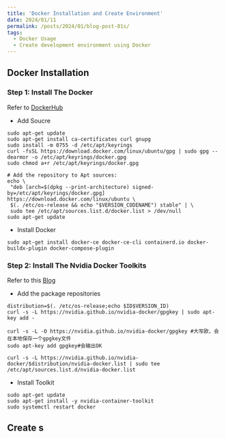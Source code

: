 ```yaml
---
title: 'Docker Installation and Create Environment'
date: 2024/01/11
permalink: /posts/2024/01/blog-post-01s/
tags:
  - Docker Usage
  - Create development environment using Docker
---
```


## Docker Installation
### Step 1: Install The Docker
 Refer to [DockerHub](https://docs.docker.com/engine/install/ubuntu/)

 * Add Soucre
 ```# Add Docker's official GPG key:
sudo apt-get update
sudo apt-get install ca-certificates curl gnupg
sudo install -m 0755 -d /etc/apt/keyrings
curl -fsSL https://download.docker.com/linux/ubuntu/gpg | sudo gpg --dearmor -o /etc/apt/keyrings/docker.gpg
sudo chmod a+r /etc/apt/keyrings/docker.gpg

# Add the repository to Apt sources:
echo \
  "deb [arch=$(dpkg --print-architecture) signed-by=/etc/apt/keyrings/docker.gpg] https://download.docker.com/linux/ubuntu \
  $(. /etc/os-release && echo "$VERSION_CODENAME") stable" | \
  sudo tee /etc/apt/sources.list.d/docker.list > /dev/null
sudo apt-get update
 ```
 * Install Docker 
 ```
 sudo apt-get install docker-ce docker-ce-cli containerd.io docker-buildx-plugin docker-compose-plugin
 ```
### Step 2: Install The Nvidia Docker Toolkits
Refer to this [Blog](https://blog.csdn.net/u011119817/article/details/110386179)

* Add the package repositories
```
distribution=$(. /etc/os-release;echo $ID$VERSION_ID)
curl -s -L https://nvidia.github.io/nvidia-docker/gpgkey | sudo apt-key add -
```

```
curl -s -L -O https://nvidia.github.io/nvidia-docker/gpgkey #大写欧，会在本地保存一个gpgkey文件
sudo apt-key add gpgkey#会输出OK
```

```
curl -s -L https://nvidia.github.io/nvidia-docker/$distribution/nvidia-docker.list | sudo tee /etc/apt/sources.list.d/nvidia-docker.list

```
* Install Toolkit
```
sudo apt-get update 
sudo apt-get install -y nvidia-container-toolkit
sudo systemctl restart docker
```


## Create s